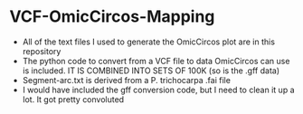 # VCF-OmicCircos-Mapping

* All of the text files I used to generate the OmicCircos plot are in this repository
* The python code to convert from a VCF file to data OmicCircos can use is included. IT IS COMBINED INTO SETS OF 100K (so is the .gff data)
* Segment-arc.txt is derived from a P. trichocarpa .fai file
* I would have included the gff conversion code, but I need to clean it up a lot. It got pretty convoluted
